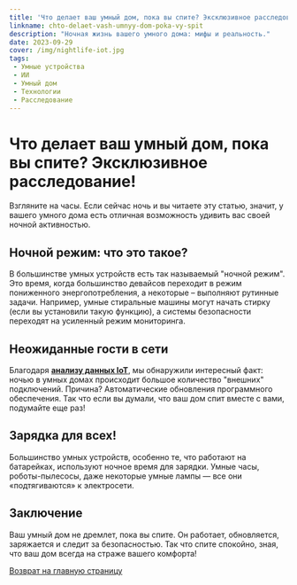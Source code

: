 ```yaml
---
title: 'Что делает ваш умный дом, пока вы спите? Эксклюзивное расследование!'
linkname: chto-delaet-vash-umnyy-dom-poka-vy-spit
description: "Ночная жизнь вашего умного дома: мифы и реальность."
date: 2023-09-29
cover: /img/nightlife-iot.jpg
tags: 
 - Умные устройства
 - ИИ
 - Умный дом
 - Технологии
 - Расследование
---
```


# Что делает ваш умный дом, пока вы спите? Эксклюзивное расследование!

Взгляните на часы. Если сейчас ночь и вы читаете эту статью, значит, у вашего умного дома есть отличная возможность удивить вас своей ночной активностью.

## Ночной режим: что это такое?
В большинстве умных устройств есть так называемый "ночной режим". Это время, когда большинство девайсов переходит в режим пониженного энергопотребления, а некоторые – выполняют рутинные задачи. Например, умные стиральные машины могут начать стирку (если вы установили такую функцию), а системы безопасности переходят на усиленный режим мониторинга.

## Неожиданные гости в сети
Благодаря **[анализу данных IoT](/)**, мы обнаружили интересный факт: ночью в умных домах происходит большое количество "внешних" подключений. Причина? Автоматические обновления программного обеспечения. Так что если вы думали, что ваш дом спит вместе с вами, подумайте еще раз!

## Зарядка для всех!
Большинство умных устройств, особенно те, что работают на батарейках, используют ночное время для зарядки. Умные часы, роботы-пылесосы, даже некоторые умные лампы — все они «подтягиваются» к электросети.

## Заключение
Ваш умный дом не дремлет, пока вы спите. Он работает, обновляется, заряжается и следит за безопасностью. Так что спите спокойно, зная, что ваш дом всегда на страже вашего комфорта!

[Возврат на главную страницу](/)
